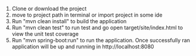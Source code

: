 1. Clone or download the project
2. move to project path in terminal or import project in some ide 
3. Run  "mvn clean install" to build the application
4. Run "mvn clean test" to run test and go open target/site/index.html to view the unit test coverage
5. Run "mvn spring-boot:run" to run the application. Once successfully ran application will be up and 
   running in http://localhost:8080

